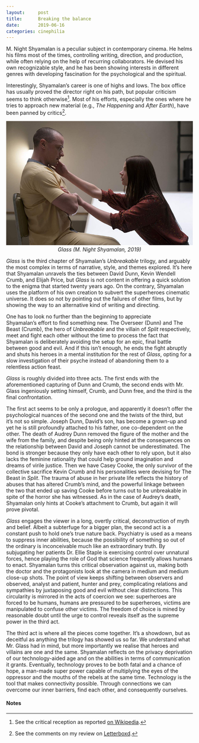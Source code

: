 ```yaml
---
layout:     post
title:      Breaking the balance
date:       2019-06-16
categories: cinephilia
---
```


M. Night Shyamalan is a peculiar subject in contemporary cinema. He helms his
films most of the times, controlling writing, direction, and production, while
often relying on the help of recurring collaborators. He devised his own
recognizable style, and he has been showing interests in different genres with
developing fascination for the psychological and the spiritual.

<!--more-->

Interestingly, Shyamalan’s career is one of highs and lows. The box office has
usually proved the director right on his path, but popular criticism seems to
think otherwise[^1]. Most of his efforts, especially the ones where he tries to
approach new material (e.g., *The Happening* and *After Earth*), have been panned by
critics[^2].

<p align="center">
    <img src="/assets/images/2019-06-16-glass.jpg">
    <br>
    <em>Glass (M. Night Shyamalan, 2019)</em>
</p>

*Glass* is the third chapter of Shyamalan’s *Unbreakable* trilogy, and arguably
the most complex in terms of narrative, style, and themes explored. It’s here
that Shyamalan unravels the ties between David Dunn, Kevin Wendell Crumb, and
Elijah Price, but *Glass* is not content in offering a quick solution to the
enigma that started twenty years ago. On the contrary, Shyamalan uses the
platform of his own creation to subvert the superheroes cinematic universe. It
does so not by pointing out the failures of other films, but by showing the way
to an alternative kind of writing and directing.

One has to look no further than the beginning to appreciate Shyamalan’s effort
to find something new. The Overseer (Dunn) and The Beast (Crumb), the hero of
*Unbreakable* and the villain of *Split* respectively, meet and fight each other
without the time to process the fact that Shyamalan is deliberately avoiding the
setup for an epic, final battle between good and evil. And if this isn’t enough,
he ends the fight abruptly and shuts his heroes in a mental institution for the
rest of *Glass*, opting for a slow investigation of their psyche instead of
abandoning them to a relentless action feast.

*Glass* is roughly divided into three acts. The first ends with the
aforementioned capturing of Dunn and Crumb, the second ends with Mr. Glass
ingeniously setting himself, Crumb, and Dunn free, and the third is the final
confrontation.

The first act seems to be only a prologue, and apparently it doesn’t offer the
psychological nuances of the second one and the twists of the third, but
it’s not so simple. Joseph Dunn, David’s son, has become a grown-up and yet he
is still profoundly attached to his father, one co-dependent on the other. The
death of Audrey Dunn removed the figure of the mother and the wife from the
family, and despite being only hinted at the consequences on the relationship
between David and Joseph cannot be underestimated. The bond is stronger because
they only have each other to rely upon, but it also lacks the feminine
rationality that could help ground imagination and dreams of virile justice.
Then we have Casey Cooke, the only survivor of the collective sacrifice Kevin
Crumb and his personalities were devising for The Beast in *Split*. The trauma
of abuse in her private life reflects the history of abuses that has altered
Crumb’s mind, and the powerful linkage between the two that ended up saving
Cooke before turns out to be unbreakable in spite of the horror she has
witnessed. As in the case of Audrey’s death, Shyamalan only hints at Cooke’s
attachment to Crumb, but again it will prove pivotal.

*Glass* engages the viewer in a long, overtly critical, deconstruction of myth and
belief. Albeit a subterfuge for a bigger plan, the second act is a constant push
to hold one’s true nature back. Psychiatry is used as a means to suppress inner
abilities, because the possibility of something so out of the ordinary is
inconceivable much like an extraordinary truth. By subjugating her patients Dr.
Ellie Staple is exercising control over unnatural forces, hence playing the role
of God that science frequently allows humans to enact. Shyamalan turns this
critical observation against us, making both the doctor and the protagonists
look at the camera in medium and medium close-up shots. The point of view keeps
shifting between observers and observed, analyst and patient, hunter and prey,
complicating relations and sympathies by juxtaposing good and evil without clear
distinctions. This circularity is mirrored in the acts of coercion we see:
superheroes are forced to be humans, humans are pressured to be superheroes,
victims are manipulated to confuse other victims. The freedom of choice is mined
by reasonable doubt until the urge to control reveals itself as the supreme
power in the third act.

The third act is where all the pieces come together. It’s a showdown, but as
deceitful as anything the trilogy has showed us so far. We understand what Mr.
Glass had in mind, but more importantly we realise that heroes and villains are
one and the same. Shyamalan reflects on the privacy deprivation of our
technology-aided age and on the abilities in terms of communication it grants.
Eventually, technology proves to be both fatal and a chance of hope, a man-made
super power capable of multiplying the eyes of the oppressor and the mouths of
the rebels at the same time. Technology is the tool that makes connectivity
possible. Through connections we can overcome our inner barriers, find each
other, and consequently ourselves.

#### Notes ####

[^1]: See the critical reception as reported [on
    Wikipedia](https://en.wikipedia.org/wiki/M._Night_Shyamalan#Critical_reception).

[^2]: See the comments on my review on [Letterboxd](https://letterboxd.com/muberti/film/after-earth/).
